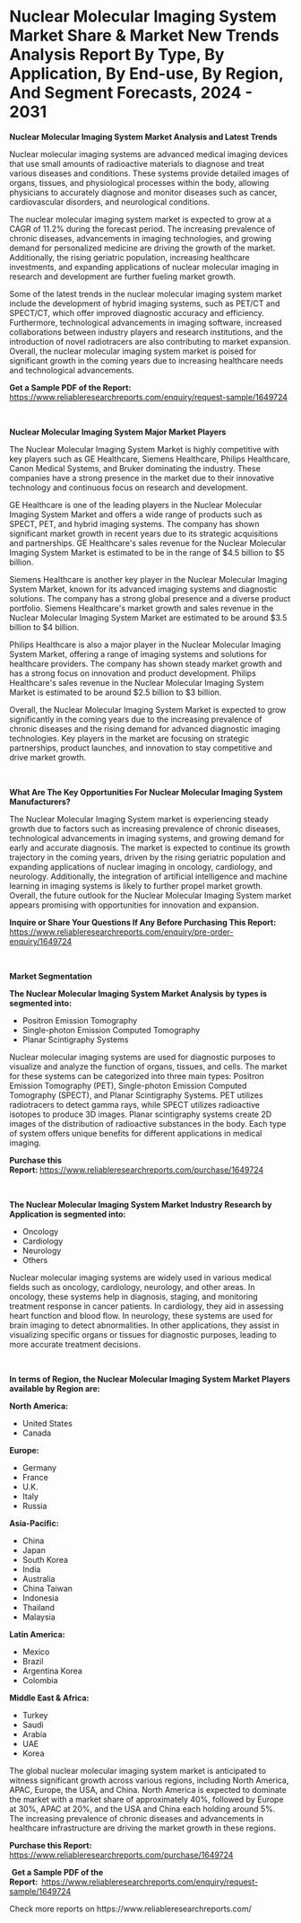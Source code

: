 <p><h1>Nuclear Molecular Imaging System Market Share & Market New Trends Analysis Report By Type, By Application, By End-use, By Region, And Segment Forecasts, 2024 - 2031</h1></p><p><strong>Nuclear Molecular Imaging System Market Analysis and Latest Trends</strong></p>
<p><p>Nuclear molecular imaging systems are advanced medical imaging devices that use small amounts of radioactive materials to diagnose and treat various diseases and conditions. These systems provide detailed images of organs, tissues, and physiological processes within the body, allowing physicians to accurately diagnose and monitor diseases such as cancer, cardiovascular disorders, and neurological conditions.</p><p>The nuclear molecular imaging system market is expected to grow at a CAGR of 11.2% during the forecast period. The increasing prevalence of chronic diseases, advancements in imaging technologies, and growing demand for personalized medicine are driving the growth of the market. Additionally, the rising geriatric population, increasing healthcare investments, and expanding applications of nuclear molecular imaging in research and development are further fueling market growth.</p><p>Some of the latest trends in the nuclear molecular imaging system market include the development of hybrid imaging systems, such as PET/CT and SPECT/CT, which offer improved diagnostic accuracy and efficiency. Furthermore, technological advancements in imaging software, increased collaborations between industry players and research institutions, and the introduction of novel radiotracers are also contributing to market expansion. Overall, the nuclear molecular imaging system market is poised for significant growth in the coming years due to increasing healthcare needs and technological advancements.</p></p>
<p><strong>Get a Sample PDF of the Report:&nbsp;</strong> <a href="https://www.reliableresearchreports.com/enquiry/request-sample/1649724">https://www.reliableresearchreports.com/enquiry/request-sample/1649724</a></p>
<p>&nbsp;</p>
<p><strong>Nuclear Molecular Imaging System Major Market Players</strong></p>
<p><p>The Nuclear Molecular Imaging System Market is highly competitive with key players such as GE Healthcare, Siemens Healthcare, Philips Healthcare, Canon Medical Systems, and Bruker dominating the industry. These companies have a strong presence in the market due to their innovative technology and continuous focus on research and development.</p><p>GE Healthcare is one of the leading players in the Nuclear Molecular Imaging System Market and offers a wide range of products such as SPECT, PET, and hybrid imaging systems. The company has shown significant market growth in recent years due to its strategic acquisitions and partnerships. GE Healthcare's sales revenue for the Nuclear Molecular Imaging System Market is estimated to be in the range of $4.5 billion to $5 billion.</p><p>Siemens Healthcare is another key player in the Nuclear Molecular Imaging System Market, known for its advanced imaging systems and diagnostic solutions. The company has a strong global presence and a diverse product portfolio. Siemens Healthcare's market growth and sales revenue in the Nuclear Molecular Imaging System Market are estimated to be around $3.5 billion to $4 billion.</p><p>Philips Healthcare is also a major player in the Nuclear Molecular Imaging System Market, offering a range of imaging systems and solutions for healthcare providers. The company has shown steady market growth and has a strong focus on innovation and product development. Philips Healthcare's sales revenue in the Nuclear Molecular Imaging System Market is estimated to be around $2.5 billion to $3 billion.</p><p>Overall, the Nuclear Molecular Imaging System Market is expected to grow significantly in the coming years due to the increasing prevalence of chronic diseases and the rising demand for advanced diagnostic imaging technologies. Key players in the market are focusing on strategic partnerships, product launches, and innovation to stay competitive and drive market growth.</p></p>
<p>&nbsp;</p>
<p><strong>What Are The Key Opportunities For Nuclear Molecular Imaging System Manufacturers?</strong></p>
<p><p>The Nuclear Molecular Imaging System market is experiencing steady growth due to factors such as increasing prevalence of chronic diseases, technological advancements in imaging systems, and growing demand for early and accurate diagnosis. The market is expected to continue its growth trajectory in the coming years, driven by the rising geriatric population and expanding applications of nuclear imaging in oncology, cardiology, and neurology. Additionally, the integration of artificial intelligence and machine learning in imaging systems is likely to further propel market growth. Overall, the future outlook for the Nuclear Molecular Imaging System market appears promising with opportunities for innovation and expansion.</p></p>
<p><strong>Inquire or Share Your Questions If Any Before Purchasing This Report:</strong> <a href="https://www.reliableresearchreports.com/enquiry/pre-order-enquiry/1649724">https://www.reliableresearchreports.com/enquiry/pre-order-enquiry/1649724</a></p>
<p>&nbsp;</p>
<p><strong>Market Segmentation</strong></p>
<p><strong>The Nuclear Molecular Imaging System Market Analysis by types is segmented into:</strong></p>
<p><ul><li>Positron Emission Tomography</li><li>Single-photon Emission Computed Tomography</li><li>Planar Scintigraphy Systems</li></ul></p>
<p><p>Nuclear molecular imaging systems are used for diagnostic purposes to visualize and analyze the function of organs, tissues, and cells. The market for these systems can be categorized into three main types: Positron Emission Tomography (PET), Single-photon Emission Computed Tomography (SPECT), and Planar Scintigraphy Systems. PET utilizes radiotracers to detect gamma rays, while SPECT utilizes radioactive isotopes to produce 3D images. Planar scintigraphy systems create 2D images of the distribution of radioactive substances in the body. Each type of system offers unique benefits for different applications in medical imaging.</p></p>
<p><strong>Purchase this Report:&nbsp;</strong><a href="https://www.reliableresearchreports.com/purchase/1649724">https://www.reliableresearchreports.com/purchase/1649724</a></p>
<p>&nbsp;</p>
<p><strong>The Nuclear Molecular Imaging System Market Industry Research by Application is segmented into:</strong></p>
<p><ul><li>Oncology</li><li>Cardiology</li><li>Neurology</li><li>Others</li></ul></p>
<p><p>Nuclear molecular imaging systems are widely used in various medical fields such as oncology, cardiology, neurology, and other areas. In oncology, these systems help in diagnosis, staging, and monitoring treatment response in cancer patients. In cardiology, they aid in assessing heart function and blood flow. In neurology, these systems are used for brain imaging to detect abnormalities. In other applications, they assist in visualizing specific organs or tissues for diagnostic purposes, leading to more accurate treatment decisions.</p></p>
<p>&nbsp;</p>
<p><strong>In terms of Region, the Nuclear Molecular Imaging System Market Players available by Region are:</strong></p>
<p>
    <p> <strong> North America: </strong>
        <ul>
            <li>United States</li>
            <li>Canada</li>
        </ul>
        </p> 
    <p> <strong> Europe: </strong>
        <ul>
            <li>Germany</li>
            <li>France</li>
            <li>U.K.</li>
            <li>Italy</li>
            <li>Russia</li>
        </ul>
        </p> 
    <p> <strong> Asia-Pacific: </strong>
        <ul>
            <li>China</li>
            <li>Japan</li>
            <li>South Korea</li>
            <li>India</li>
            <li>Australia</li>
            <li>China Taiwan</li>
            <li>Indonesia</li>
            <li>Thailand</li>
            <li>Malaysia</li>
        </ul>
        </p> 
    <p> <strong> Latin America: </strong>
        <ul>
            <li>Mexico</li>
            <li>Brazil</li>
            <li>Argentina Korea</li>
            <li>Colombia</li>
        </ul>
        </p> 
    <p> <strong> Middle East & Africa: </strong>
        <ul>
            <li>Turkey</li>
            <li>Saudi</li>
            <li>Arabia</li>
            <li>UAE</li>
            <li>Korea</li>
        </ul>
    </p>
    </p>
<p><p>The global nuclear molecular imaging system market is anticipated to witness significant growth across various regions, including North America, APAC, Europe, the USA, and China. North America is expected to dominate the market with a market share of approximately 40%, followed by Europe at 30%, APAC at 20%, and the USA and China each holding around 5%. The increasing prevalence of chronic diseases and advancements in healthcare infrastructure are driving the market growth in these regions.</p></p>
<p><strong>Purchase this Report: </strong><a href="https://www.reliableresearchreports.com/purchase/1649724">https://www.reliableresearchreports.com/purchase/1649724</a></p>
<p>&nbsp;<strong>Get a Sample PDF of the Report:&nbsp;&nbsp;</strong><a href="https://www.reliableresearchreports.com/enquiry/request-sample/1649724">https://www.reliableresearchreports.com/enquiry/request-sample/1649724</a></p>
<p><strong></strong></p>
<p>Check more reports on https://www.reliableresearchreports.com/</p>